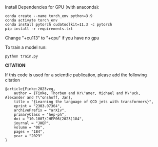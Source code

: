Install Dependencies for GPU (with anaconda):
```
conda create --name torch_env python=3.9
conda activate torch_env
conda install pytorch cudatoolkit=11.3 -c pytorch
pip install -r requirements.txt
```
Change "+cu113" to "+cpu" if you have no gpu


To train a model run:
```
python train.py
```


**CITATION**

If this code is used for a scientfic publication, please add the following citation
```
@article{Finke:2023veq,
    author = {Finke, Thorben and Kr\"amer, Michael and M\"uck, Alexander and T\"onshoff, Jan},
    title = "{Learning the language of QCD jets with transformers}",
    eprint = "2303.07364",
    archivePrefix = "arXiv",
    primaryClass = "hep-ph",
    doi = "10.1007/JHEP06(2023)184",
    journal = "JHEP",
    volume = "06",
    pages = "184",
    year = "2023"
}
```
